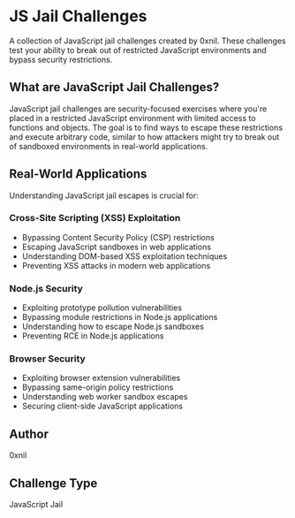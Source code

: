 # JS Jail Challenges

A collection of JavaScript jail challenges created by 0xnil. These challenges test your ability to break out of restricted JavaScript environments and bypass security restrictions.

## What are JavaScript Jail Challenges?
JavaScript jail challenges are security-focused exercises where you're placed in a restricted JavaScript environment with limited access to functions and objects. The goal is to find ways to escape these restrictions and execute arbitrary code, similar to how attackers might try to break out of sandboxed environments in real-world applications.

## Real-World Applications
Understanding JavaScript jail escapes is crucial for:

### Cross-Site Scripting (XSS) Exploitation
- Bypassing Content Security Policy (CSP) restrictions
- Escaping JavaScript sandboxes in web applications
- Understanding DOM-based XSS exploitation techniques
- Preventing XSS attacks in modern web applications

### Node.js Security
- Exploiting prototype pollution vulnerabilities
- Bypassing module restrictions in Node.js applications
- Understanding how to escape Node.js sandboxes
- Preventing RCE in Node.js applications

### Browser Security
- Exploiting browser extension vulnerabilities
- Bypassing same-origin policy restrictions
- Understanding web worker sandbox escapes
- Securing client-side JavaScript applications

## Author
0xnil

## Challenge Type
JavaScript Jail
